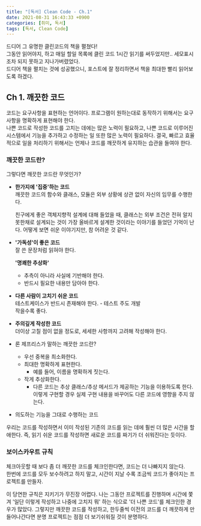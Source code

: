 ```yaml
---
title: "[독서] Clean Code - Ch.1"
date: 2021-08-31 16:43:33 +0900
categories: [취미, 독서]
tags: [독서, Clean Code]
---
```


드디어 그 유명한 클린코드의 책을 펼쳤다!  
그동안 읽어야지, 하고 매일 할일 목록에 클린 코드 1시간 읽기를 써두었지만.. 세모표시조차 되지 못하고 지나가버렸었다.  
드디어 책을 펼치는 것에 성공했으니, 포스트에 잘 정리하면서 책을 최대한 빨리 읽어보도록 하겠다.

## Ch 1. 깨끗한 코드

코드는 요구사항을 표현하는 언어이다. 프로그램이 원하는대로 동작하기 위해서는 요구사항을 명확하게 표현해야 한다.  
나쁜 코드로 작성한 코드를 고치는 데에는 많은 노력이 필요하고, 나쁜 코드로 이루어진 시스템에서 기능을 추가하고 수정하는 일 또한 많은 노력이 필요하다. 결국, 빠르고 효율적으로 일을 처리하기 위해서는 언제나 코드를 깨끗하게 유지하는 습관을 들여야 한다.

### 깨끗한 코드란?

그렇다면 깨끗한 코드란 무엇인가?

- <b>한가지에 '집중'하는 코드</b>  
  깨끗한 코드의 함수와 클래스, 모듈은 외부 상황에 상관 없이 자신의 임무를 수행한다.

  친구에게 좋은 객체지향적 설계에 대해 들었을 때, 클래스는 외부 조건은 전혀 알지 못한채로 설계되는 것이 가장 올바르게 설계한 것이라는 이야기를 들었던 기억이 난다. 어떻게 보면 쉬운 이야기지만, 참 어려운 것 같다.

- <b>'가독성'이 좋은 코드</b>  
  잘 쓴 문장처럼 읽혀야 한다.

  <b>'명쾌한 추상화'</b>

  - 추측이 아니라 사실에 기반해야 한다.
  - 반드시 필요한 내용만 담아야 한다.

- <b>다른 사람이 고치기 쉬운 코드</b>  
  테스트케이스가 반드시 존재해야 한다. - 테스트 주도 개발  
  작을수록 좋다.
- <b>주의깊게 작성한 코드</b>  
  더이상 고칠 점이 없을 정도로, 세세한 사항까지 고려해 작성해야 한다.
- 론 제프리스가 말하는 깨끗한 코드란?
  - 우선 중복을 최소화한다.
  - 최대한 명확하게 표현한다.
    - 예를 들어, 이름을 명확하게 짓는다.
  - 작게 추상화한다.
    - 다른 코드는 추상 클래스/추상 메서드가 제공하는 기능을 이용하도록 한다. 이렇게 구현할 경우 실제 구현 내용을 바꾸어도 다른 코드에 영향을 주지 않는다.
- 의도하는 기능을 그대로 수행하는 코드

우리는 코드를 작성하면서 이미 작성된 기존의 코드를 읽는 데에 훨씬 더 많은 시간을 할애한다. 즉, 읽기 쉬운 코드를 작성하면 새로운 코드를 짜기가 더 쉬워진다는 듯이다.

### 보이스카우트 규칙

체크아웃할 때 보다 좀 더 깨끗한 코드를 체크인한다면, 코드는 더 나빠지지 않는다.  
한번에 코드를 모두 보수하려고 하지 말고, 시간이 지날 수록 조금씩 코드가 좋아지는 프로젝트를 만들자.

이 당연한 규칙은 지키기가 무진장 어렵다. 나는 그동안 프로젝트를 진행하며 시간에 쫓겨 '일단 이렇게 작성하고 나중에 고치지 뭐' 하는 식으로 '더 나쁜 코드'를 체크인한 경우가 많았다. 그렇지만 깨끗한 코드를 작성하고, 한두줄씩 이전의 코드를 더 깨끗하게 만들어나간다면 분명 프로젝트는 점점 더 보기쉬워질 것이 분명하다.

